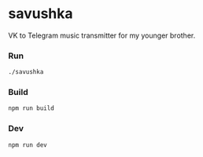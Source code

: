 # savushka
VK to Telegram music transmitter for my younger brother.

### Run
```bash
./savushka
```

### Build
```bash
npm run build
```

### Dev
```bash
npm run dev
```